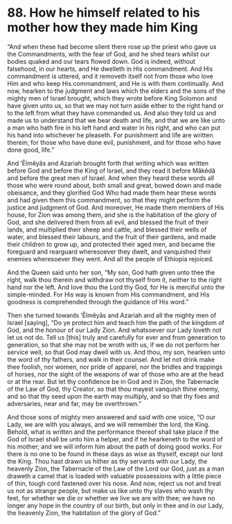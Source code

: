 # 88. How he himself related to his mother how they made him King

“And when these had become silent there rose up the priest who gave us the Commandments, with the fear of God, and he shed tears whilst our bodies quaked and our tears flowed down. God is indeed, without falsehood, in our hearts, and He dwelleth in His commandment. And His commandment is uttered, and it removeth itself not from those who love Him and who keep His commandment, and He is with them continually. And now, hearken to the judgment and laws which the elders and the sons of the mighty men of Israel brought, which they wrote before King Solomon and have given unto us, so that we may not turn aside either to the right hand or to the left from what they have commanded us. And also they told us and made us to understand that we bear death and life, and that we are like unto a man who hath fire in his left hand and water in his right, and who can put his hand into whichever he pleaseth. For punishment and life are written therein; for those who have done evil, punishment, and for those who have done good, life.”

And ’Êlmĕyâs and Azariah brought forth that writing which was written before God and before the King of Israel, and they read it before Mâkĕdâ and before the great men of Israel. And when they heard these words all those who were round about, both small and great, bowed down and made obeisance, and they glorified God Who had made them hear these words and had given them this commandment, so that they might perform the justice and judgment of God. And moreover, He made them members of His house, for Zion was among them, and she is the habitation of the glory of God, and she delivered them from all evil, and blessed the fruit of their lands, and multiplied their sheep and cattle, and blessed their wells of water, and blessed their labours, and the fruit of their gardens, and made their children to grow up, and protected their aged men, and became the foreguard and rearguard wheresoever they dwelt, and vanquished their enemies wheresoever they went. And all the people of Ethiopia rejoiced.

And the Queen said unto her son, “My son, God hath given unto thee the right, walk thou therein and withdraw not thyself from it, neither to the right hand nor the left. And love thou the Lord thy God, for He is merciful unto the simple-minded. For His way is known from His commandment, and His goodness is comprehended through the guidance of His word.”

Then she turned towards ’Êlmĕyâs and Azariah and all the mighty men of Israel [saying], “Do ye protect him and teach him the path of the kingdom of God, and the honour of our Lady Zion. And whatsoever our Lady loveth not let us not do. Tell us [this] truly and carefully for ever and from generation to generation, so that she may not be wroth with us, if we do not perform her service well, so that God may dwell with us. And thou, my son, hearken unto the word of thy fathers, and walk in their counsel. And let not drink make thee foolish, nor women, nor pride of apparel, nor the bridles and trappings of horses, nor the sight of the weapons of war of those who are at the head or at the rear. But let thy confidence be in God and in Zion, the Tabernacle of the Law of God, thy Creator, so that thou mayest vanquish thine enemy, and so that thy seed upon the earth may multiply, and so that thy foes and adversaries, near and far, may be overthrown.”

And those sons of mighty men answered and said with one voice, “O our Lady, we are with you always, and we will remember the lord, the King. Behold, what is written and the performance thereof shall take place if the God of Israel shall be unto him a helper, and if he hearkeneth to the word of his mother; and we will inform him about the path of doing good works. For there is no one to be found in these days as wise as thyself, except our lord the King. Thou hast drawn us hither as thy servants with our Lady, the heavenly Zion, the Tabernacle of the Law of the Lord our God, just as a man draweth a camel that is loaded with valuable possessions with a little piece of thin, tough cord fastened over his nose. And now, reject us not and treat us not as strange people, but make us like unto thy slaves who wash thy feet, for whether we die or whether we live we are with thee; we have no longer any hope in the country of our birth, but only in thee and in our Lady, the heavenly Zion, the habitation of the glory of God.”


